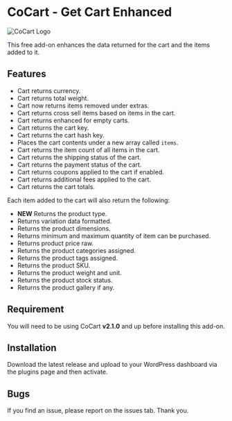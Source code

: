 # CoCart - Get Cart Enhanced

![CoCart Logo](https://cocart.xyz/wp-content/uploads/2019/09/Logo-1024x534.jpg.webp)

This free add-on enhances the data returned for the cart and the items added to it.

## Features

 * Cart returns currency.
 * Cart returns total weight.
 * Cart now returns items removed under extras.
 * Cart returns cross sell items based on items in the cart.
 * Cart returns enhanced for empty carts.
 * Cart returns the cart key.
 * Cart returns the cart hash key.
 * Places the cart contents under a new array called `items`.
 * Cart returns the item count of all items in the cart.
 * Cart returns the shipping status of the cart.
 * Cart returns the payment status of the cart.
 * Cart returns coupons applied to the cart if enabled.
 * Cart returns additional fees applied to the cart.
 * Cart returns the cart totals.

Each item added to the cart will also return the following: 

* **NEW** Returns the product type.
 * Returns variation data formatted.
 * Returns the product dimensions.
 * Returns minimum and maximum quantity of item can be purchased.
 * Returns product price raw.
 * Returns the product categories assigned.
 * Returns the product tags assigned.
 * Returns the product SKU.
 * Returns the product weight and unit.
 * Returns the product stock status.
 * Returns the product gallery if any.

## Requirement

You will need to be using CoCart **v2.1.0** and up before installing this add-on.

## Installation

Download the latest release and upload to your WordPress dashboard via the plugins page and then activate.

## Bugs

If you find an issue, please report on the issues tab. Thank you.
